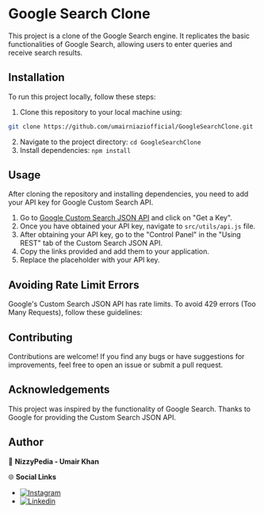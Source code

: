 # Google Search Clone

This project is a clone of the Google Search engine. It replicates the basic functionalities of Google Search, allowing users to enter queries and receive search results.

## Installation

To run this project locally, follow these steps:

1. Clone this repository to your local machine using:
  
```bash
git clone https://github.com/umairniaziofficial/GoogleSearchClone.git
```
2. Navigate to the project directory: `cd GoogleSearchClone`
3. Install dependencies: `npm install`



## Usage

After cloning the repository and installing dependencies, you need to add your API key for Google Custom Search API.

1. Go to [Google Custom Search JSON API](https://developers.google.com/custom-search/v1/introduction) and click on "Get a Key".
2. Once you have obtained your API key, navigate to `src/utils/api.js` file.
3.  After obtaining your API key, go to the "Control Panel" in the "Using REST" tab of the Custom Search JSON API.
4. Copy the links provided and add them to your application.
5. Replace the placeholder with your API key.

## Avoiding Rate Limit Errors

Google's Custom Search JSON API has rate limits. To avoid 429 errors (Too Many Requests), follow these guidelines:

## Contributing

Contributions are welcome! If you find any bugs or have suggestions for improvements, feel free to open an issue or submit a pull request.

## Acknowledgements

This project was inspired by the functionality of Google Search. Thanks to Google for providing the Custom Search JSON API. 

## Author

🚀 **NizzyPedia - Umair Khan**

🌐 **Social Links**

- [![Instagram](https://img.shields.io/badge/Instagram-%40nizzypedia-red)](https://www.instagram.com/nizzypedia/)
- [![Linkedin](https://img.shields.io/badge/Linkedin-%40nizzypedia-blue)](https://www.linkedin.com/in/nizzypedia/)